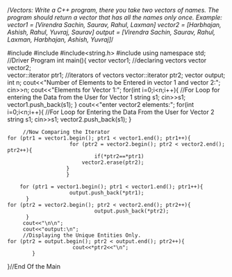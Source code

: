 /*Vectors: Write a C++ program, there you take two vectors of names. The program should return a vector that has all the names only once.
	Example: vector1 = [Virendra Sachin, Saurav, Rahul, Laxman]
		vector2 = [Harbhajan, Ashish, Rahul, Yuvraj, Saurav]
		   output = [Virendra Sachin, Saurav, Rahul, Laxman, Harbhajan, Ashish, Yuvraj]*/
		   
		   
#include<iostream>
#include<vector>
#include<string.h>
#include<iterator>
using namespace std;
//Driver Program
int main(){
     	vector<string> vector1;  //declaring vectors
	vector<string> vector2;  
	vector<string>::iterator ptr1;  //iterators of vectors
	vector<string>::iterator ptr2;
	vector<string> output;
	int n;
	cout<<"Number of Elements to be Entered in vector 1 and vector 2:";
	cin>>n;
	cout<<"Elements for Vector 1:";
	for(int i=0;i<n;i++){	//For Loop for entering the Data from the User for Vector 1
		        string s1;
		        cin>>s1;
		        vector1.push_back(s1);
	     }
	cout<<"enter vector2 elements:";
	for(int i=0;i<n;i++){	//For Loop for Entering the Data From the User for Vector 2
		        string s1;
		        cin>>s1;
		        vector2.push_back(s1);
	     }
	     
	     //Now Comparing the Iterator
	for (ptr1 = vector1.begin(); ptr1 < vector1.end(); ptr1++){
			            for (ptr2 = vector2.begin(); ptr2 < vector2.end(); ptr2++){
					      		if(*ptr2==*ptr1)
							vector2.erase(ptr2);
					   }
					   }

        for (ptr1 = vector1.begin(); ptr1 < vector1.end(); ptr1++){
						output.push_back(*ptr1);
	      }
	for (ptr2 = vector2.begin(); ptr2 < vector2.end(); ptr2++){
				                output.push_back(*ptr2);
	      }
	     cout<<"\n\n";
	     cout<<"output:\n";
	     //Displaying the Unique Entities Only.
	for (ptr2 = output.begin(); ptr2 < output.end(); ptr2++){
                         cout<<*ptr2<<"\n";
    		}

}//End Of the Main

